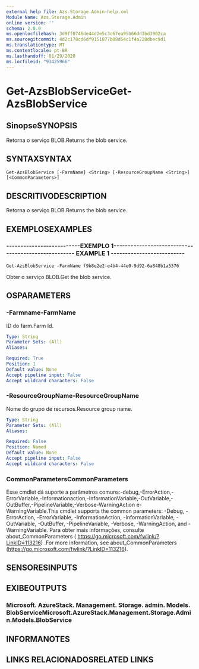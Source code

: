 ```yaml
---
external help file: Azs.Storage.Admin-help.xml
Module Name: Azs.Storage.Admin
online version: ''
schema: 2.0.0
ms.openlocfilehash: 3d9ff0746de44d2e5c3c67ea95b66dd3bd3902ca
ms.sourcegitcommit: 4d2c178cd6df9151877b08d54c1f4a228dbec9d1
ms.translationtype: MT
ms.contentlocale: pt-BR
ms.lasthandoff: 01/29/2020
ms.locfileid: "93425966"
---
```

# <span data-ttu-id="cbd0d-101">Get-AzsBlobService</span><span class="sxs-lookup"><span data-stu-id="cbd0d-101">Get-AzsBlobService</span></span>

## <span data-ttu-id="cbd0d-102">Sinopse</span><span class="sxs-lookup"><span data-stu-id="cbd0d-102">SYNOPSIS</span></span>
<span data-ttu-id="cbd0d-103">Retorna o serviço BLOB.</span><span class="sxs-lookup"><span data-stu-id="cbd0d-103">Returns the blob service.</span></span>

## <span data-ttu-id="cbd0d-104">SYNTAX</span><span class="sxs-lookup"><span data-stu-id="cbd0d-104">SYNTAX</span></span>

```
Get-AzsBlobService [-FarmName] <String> [-ResourceGroupName <String>] [<CommonParameters>]
```

## <span data-ttu-id="cbd0d-105">DESCRITIVO</span><span class="sxs-lookup"><span data-stu-id="cbd0d-105">DESCRIPTION</span></span>
<span data-ttu-id="cbd0d-106">Retorna o serviço BLOB.</span><span class="sxs-lookup"><span data-stu-id="cbd0d-106">Returns the blob service.</span></span>

## <span data-ttu-id="cbd0d-107">EXEMPLOS</span><span class="sxs-lookup"><span data-stu-id="cbd0d-107">EXAMPLES</span></span>

### <span data-ttu-id="cbd0d-108">--------------------------EXEMPLO 1--------------------------</span><span class="sxs-lookup"><span data-stu-id="cbd0d-108">-------------------------- EXAMPLE 1 --------------------------</span></span>
```
Get-AzsBlobService -FarmName f9b8e2e2-e4b4-44e0-9d92-6a848b1a5376
```

<span data-ttu-id="cbd0d-109">Obter o serviço BLOB.</span><span class="sxs-lookup"><span data-stu-id="cbd0d-109">Get the blob service.</span></span>

## <span data-ttu-id="cbd0d-110">OS</span><span class="sxs-lookup"><span data-stu-id="cbd0d-110">PARAMETERS</span></span>

### <span data-ttu-id="cbd0d-111">-Farmname</span><span class="sxs-lookup"><span data-stu-id="cbd0d-111">-FarmName</span></span>
<span data-ttu-id="cbd0d-112">ID do farm.</span><span class="sxs-lookup"><span data-stu-id="cbd0d-112">Farm Id.</span></span>

```yaml
Type: String
Parameter Sets: (All)
Aliases: 

Required: True
Position: 1
Default value: None
Accept pipeline input: False
Accept wildcard characters: False
```

### <span data-ttu-id="cbd0d-113">-ResourceGroupName</span><span class="sxs-lookup"><span data-stu-id="cbd0d-113">-ResourceGroupName</span></span>
<span data-ttu-id="cbd0d-114">Nome do grupo de recursos.</span><span class="sxs-lookup"><span data-stu-id="cbd0d-114">Resource group name.</span></span>

```yaml
Type: String
Parameter Sets: (All)
Aliases: 

Required: False
Position: Named
Default value: None
Accept pipeline input: False
Accept wildcard characters: False
```

### <span data-ttu-id="cbd0d-115">CommonParameters</span><span class="sxs-lookup"><span data-stu-id="cbd0d-115">CommonParameters</span></span>
<span data-ttu-id="cbd0d-116">Esse cmdlet dá suporte a parâmetros comuns:-debug,-ErrorAction,-ErrorVariable,-Informationaction,-InformationVariable,-OutVariable,-OutBuffer,-PipelineVariable,-Verbose-WarningAction e-WarningVariable.</span><span class="sxs-lookup"><span data-stu-id="cbd0d-116">This cmdlet supports the common parameters: -Debug, -ErrorAction, -ErrorVariable, -InformationAction, -InformationVariable, -OutVariable, -OutBuffer, -PipelineVariable, -Verbose, -WarningAction, and -WarningVariable.</span></span> <span data-ttu-id="cbd0d-117">Para obter mais informações, consulte about_CommonParameters ( https://go.microsoft.com/fwlink/?LinkID=113216) .</span><span class="sxs-lookup"><span data-stu-id="cbd0d-117">For more information, see about_CommonParameters (https://go.microsoft.com/fwlink/?LinkID=113216).</span></span>

## <span data-ttu-id="cbd0d-118">SENSORES</span><span class="sxs-lookup"><span data-stu-id="cbd0d-118">INPUTS</span></span>

## <span data-ttu-id="cbd0d-119">EXIBE</span><span class="sxs-lookup"><span data-stu-id="cbd0d-119">OUTPUTS</span></span>

### <span data-ttu-id="cbd0d-120">Microsoft. AzureStack. Management. Storage. admin. Models. BlobService</span><span class="sxs-lookup"><span data-stu-id="cbd0d-120">Microsoft.AzureStack.Management.Storage.Admin.Models.BlobService</span></span>

## <span data-ttu-id="cbd0d-121">INFORMA</span><span class="sxs-lookup"><span data-stu-id="cbd0d-121">NOTES</span></span>

## <span data-ttu-id="cbd0d-122">LINKS RELACIONADOS</span><span class="sxs-lookup"><span data-stu-id="cbd0d-122">RELATED LINKS</span></span>

